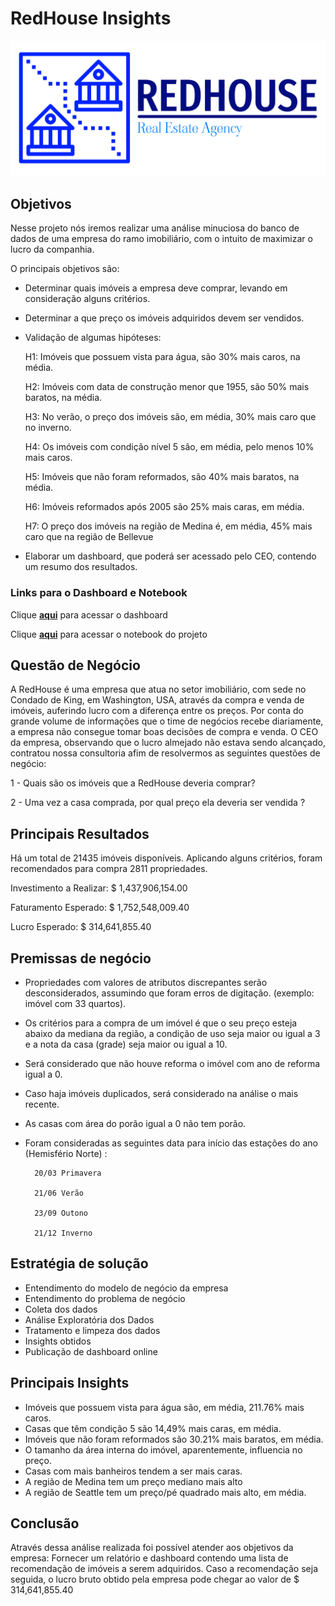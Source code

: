 # RedHouse Insights
![Alt text](/images/redhouse-logo.png)

## Objetivos

Nesse projeto nós iremos realizar uma análise minuciosa do banco de dados de uma empresa do ramo imobiliário, com o intuito de maximizar o lucro da companhia.

O principais objetivos são:

- Determinar quais imóveis a empresa deve comprar, levando em consideração alguns critérios.

- Determinar a que preço os imóveis adquiridos devem ser vendidos.

- Validação de algumas hipóteses:

    H1: Imóveis que possuem vista para água, são 30% mais caros, na média.

    H2: Imóveis com data de construção menor que 1955, são 50% mais baratos, na média.
    
    H3: No verão, o preço dos imóveis são, em média, 30% mais caro que no inverno.
   
    H4: Os imóveis com condição nível 5 são, em média, pelo menos 10% mais caros.
   
    H5: Imóveis que não foram reformados, são 40% mais baratos, na média.
   
    H6: Imóveis reformados após 2005 são 25% mais caras, em média.
   
    H7: O preço dos imóveis na região de Medina é, em média, 45% mais caro que na região de Bellevue

- Elaborar um dashboard, que poderá ser acessado pelo CEO, contendo um resumo dos resultados.

### Links para o Dashboard e Notebook
Clique [**aqui**](https://joaocalista-redhouse-app-appapp-ozlr1v.streamlitapp.com/) para acessar o dashboard

Clique [**aqui**](https://nbviewer.org/github/joaocalista/redhouse_app/blob/main/EDA.ipynb) para acessar o notebook do projeto

## Questão de Negócio

A RedHouse é uma empresa que atua no setor imobiliário, com sede no Condado de King, em Washington, USA, através da compra e venda de imóveis, auferindo lucro com a diferença entre os preços.
Por conta do grande volume de informações que o time de negócios recebe diariamente, a empresa não consegue tomar boas decisões de compra e venda.
O CEO da empresa, observando que o lucro almejado não estava sendo alcançado, contratou nossa consultoria afim de resolvermos as seguintes questões de negócio:

1 - Quais são os imóveis que a RedHouse
deveria comprar?

2 - Uma vez a casa comprada, por qual preço ela deveria ser vendida ?

## Principais Resultados
Há um total de 21435 imóveis disponíveis. Aplicando alguns critérios, foram recomendados
para compra 2811 propriedades.

Investimento a Realizar: $ 1,437,906,154.00

Faturamento Esperado: $ 1,752,548,009.40

Lucro Esperado: $ 314,641,855.40


## Premissas de negócio
 
- Propriedades com valores de atributos discrepantes serão desconsiderados, assumindo que foram erros de digitação. (exemplo: imóvel com 33 quartos).
- Os critérios para a compra de um imóvel é que o seu preço esteja abaixo da mediana da região, a condição de uso seja maior ou igual a 3 e a nota da casa (grade) 
    seja maior ou igual a 10.
- Será considerado que não houve reforma o imóvel com ano de reforma igual a 0.
- Caso haja imóveis duplicados, será considerado na análise o mais recente.
- As casas com área do porão igual a 0 não tem porão.
- Foram consideradas as seguintes data para início das estações do ano (Hemisfério Norte) : 
            
        20/03 Primavera

        21/06 Verão

        23/09 Outono

        21/12 Inverno

## Estratégia de solução
- Entendimento do modelo de negócio da empresa
- Entendimento do problema de negócio
- Coleta dos dados
- Análise Exploratória dos Dados
- Tratamento e limpeza dos dados
- Insights obtidos
- Publicação de dashboard online

## Principais Insights
- Imóveis que possuem vista para água são, em média, 211.76% mais caros.
- Casas que têm condição 5 são 14,49% mais caras, em média.
- Imóveis que não foram reformados são 30.21% mais baratos, em média.
- O tamanho da área interna do imóvel, aparentemente, influencia no preço.
- Casas com mais banheiros tendem a ser mais caras.
- A região de Medina tem um preço mediano mais alto
- A região de Seattle tem um preço/pé quadrado mais alto, em média.

## Conclusão
Através dessa análise realizada foi possível atender aos objetivos da empresa:
Fornecer um relatório e dashboard contendo uma lista de recomendação de imóveis 
a serem adquiridos.
Caso a recomendação seja seguida, o lucro bruto obtido pela empresa pode chegar ao
valor de  $ 314,641,855.40
